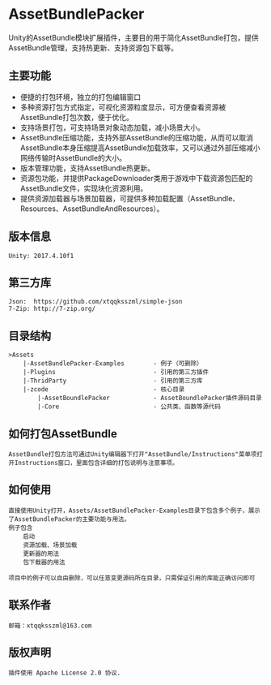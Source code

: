 # AssetBundlePacker
Unity的AssetBundle模块扩展插件，主要目的用于简化AssetBundle打包，提供AssetBundle管理，支持热更新、支持资源包下载等。

## 主要功能
* 便捷的打包环境，独立的打包编辑窗口
* 多种资源打包方式指定，可视化资源粒度显示，可方便查看资源被AssetBundle打包次数，便于优化。
* 支持场景打包，可支持场景对象动态加载，减小场景大小。
* AssetBundle压缩功能，支持外部AssetBundle的压缩功能，从而可以取消AssetBundle本身压缩提高AssetBundle加载效率，又可以通过外部压缩减小网络传输时AssetBundle的大小。
* 版本管理功能，支持AssetBundle热更新。
* 资源包功能，并提供PackageDownloader类用于游戏中下载资源包匹配的AssetBundle文件，实现块化资源利用。
* 提供资源加载器与场景加载器，可提供多种加载配置（AssetBundle、Resources、AssetBundleAndResources）。

## 版本信息
	Unity: 2017.4.10f1

## 第三方库
	Json:  https://github.com/xtqqksszml/simple-json
	7-Zip: http://7-zip.org/
	
## 目录结构
	>Assets
		|-AssetBundlePacker-Examples		- 例子（可删除）
		|-Plugins							- 引用的第三方插件
		|-ThridParty						- 引用的第三方库
		|-zcode								- 核心目录
			|-AssetBoundlePacker			- AssetBoundlePacker插件源码目录
			|-Core							- 公共类、函数等源代码
	
## 如何打包AssetBundle
	AssetBundle打包方法可通过Unity编辑器下打开"AssetBundle/Instructions"菜单项打开Instructions窗口，里面包含详细的打包说明与注意事项。
	
## 如何使用
	直接使用Unity打开，Assets/AssetBundlePacker-Examples目录下包含多个例子，展示了AssetBundlePacker的主要功能与用法。
	例子包含
		启动
		资源加载、场景加载
		更新器的用法
		包下载器的用法
		
	项目中的例子可以自由删除，可以任意变更源码所在目录，只需保证引用的库能正确访问即可
		
## 联系作者
	邮箱：xtqqksszml@163.com
		
## 版权声明
	插件使用 Apache License 2.0 协议.
